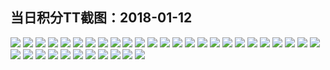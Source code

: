 ## 当日积分TT截图：2018-01-12
![](../../data/2018-01/2018-01-12/001_3.6/001-6.jpg)
![](../../data/2018-01/2018-01-12/001_3.6/001-4.jpg)
![](../../data/2018-01/2018-01-12/001_3.6/001-5.jpg)
![](../../data/2018-01/2018-01-12/001_3.6/001-1.jpg)
![](../../data/2018-01/2018-01-12/001_3.6/001-2.jpg)
![](../../data/2018-01/2018-01-12/001_3.6/001-3.jpg)
![](../../data/2018-01/2018-01-12/002_2.2/002-6.jpg)
![](../../data/2018-01/2018-01-12/002_2.2/002-7.jpg)
![](../../data/2018-01/2018-01-12/002_2.2/002-5.jpg)
![](../../data/2018-01/2018-01-12/002_2.2/002-4.jpg)
![](../../data/2018-01/2018-01-12/002_2.2/002-1.jpg)
![](../../data/2018-01/2018-01-12/002_2.2/002-3.jpg)
![](../../data/2018-01/2018-01-12/002_2.2/002-2.jpg)
![](../../data/2018-01/2018-01-12/002_2.2/002-10.jpg)
![](../../data/2018-01/2018-01-12/002_2.2/002-11.jpg)
![](../../data/2018-01/2018-01-12/002_2.2/002-13.jpg)
![](../../data/2018-01/2018-01-12/002_2.2/002-12.jpg)
![](../../data/2018-01/2018-01-12/002_2.2/002-16.jpg)
![](../../data/2018-01/2018-01-12/002_2.2/002-9.jpg)
![](../../data/2018-01/2018-01-12/002_2.2/002-8.jpg)
![](../../data/2018-01/2018-01-12/002_2.2/002-15.jpg)
![](../../data/2018-01/2018-01-12/002_2.2/002-14.jpg)
![](../../data/2018-01/2018-01-12/003_2.1/003-5.jpg)
![](../../data/2018-01/2018-01-12/003_2.1/003-12.jpg)
![](../../data/2018-01/2018-01-12/003_2.1/003-13.jpg)
![](../../data/2018-01/2018-01-12/003_2.1/003-4.jpg)
![](../../data/2018-01/2018-01-12/003_2.1/003-6.jpg)
![](../../data/2018-01/2018-01-12/003_2.1/003-11.jpg)
![](../../data/2018-01/2018-01-12/003_2.1/003-10.jpg)
![](../../data/2018-01/2018-01-12/003_2.1/003-7.jpg)
![](../../data/2018-01/2018-01-12/003_2.1/003-3.jpg)
![](../../data/2018-01/2018-01-12/003_2.1/003-14.jpg)
![](../../data/2018-01/2018-01-12/003_2.1/003-2.jpg)
![](../../data/2018-01/2018-01-12/003_2.1/003-1.jpg)
![](../../data/2018-01/2018-01-12/003_2.1/003-9.jpg)
![](../../data/2018-01/2018-01-12/003_2.1/003-8.jpg)
